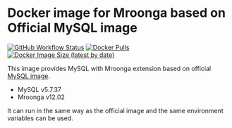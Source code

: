 # Docker image for Mroonga based on Official MySQL image

[![GitHub Workflow Status](https://github.com/iquiw/docker-mroonga-on-mysql/actions/workflows/docker.yml/badge.svg)](https://github.com/iquiw/docker-mroonga-on-mysql/actions/workflows/docker.yml)
[![Docker Pulls](https://img.shields.io/docker/pulls/iquiw/mroonga-on-mysql)](https://hub.docker.com/r/iquiw/mroonga-on-mysql)
[![Docker Image Size (latest by date)](https://img.shields.io/docker/image-size/iquiw/mroonga-on-mysql)](https://hub.docker.com/r/iquiw/mroonga-on-mysql)

This image provides MySQL with Mroonga extension based on
official [MySQL image](https://hub.docker.com/_/mysql/).

* MySQL v5.7.37
* Mroonga v12.02

It can run in the same way as the official image and the same environment
variables can be used.
